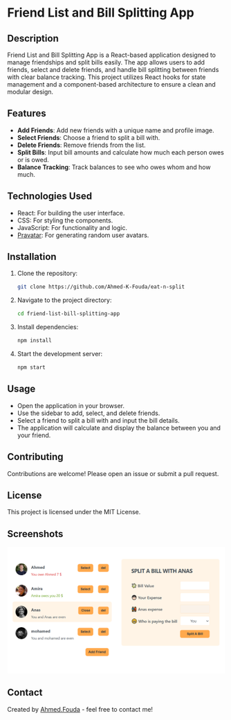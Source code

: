 # Friend List and Bill Splitting App

## Description

Friend List and Bill Splitting App is a React-based application designed to manage friendships and split bills easily. The app allows users to add friends, select and delete friends, and handle bill splitting between friends with clear balance tracking. This project utilizes React hooks for state management and a component-based architecture to ensure a clean and modular design.

## Features

- **Add Friends**: Add new friends with a unique name and profile image.
- **Select Friends**: Choose a friend to split a bill with.
- **Delete Friends**: Remove friends from the list.
- **Split Bills**: Input bill amounts and calculate how much each person owes or is owed.
- **Balance Tracking**: Track balances to see who owes whom and how much.

## Technologies Used

- React: For building the user interface.
- CSS: For styling the components.
- JavaScript: For functionality and logic.
- [Pravatar](https://i.pravatar.cc/): For generating random user avatars.

## Installation

1. Clone the repository:
   ```sh
   git clone https://github.com/Ahmed-K-Fouda/eat-n-split
   ```
2. Navigate to the project directory:
   ```sh
   cd friend-list-bill-splitting-app
   ```
3. Install dependencies:
   ```sh
   npm install
   ```
4. Start the development server:
   ```sh
   npm start
   ```

## Usage

- Open the application in your browser.
- Use the sidebar to add, select, and delete friends.
- Select a friend to split a bill with and input the bill details.
- The application will calculate and display the balance between you and your friend.

## Contributing

Contributions are welcome! Please open an issue or submit a pull request.

## License

This project is licensed under the MIT License.

## Screenshots

![Screenshot 1](./public/images/screenshot1.PNG)

## Contact

Created by [Ahmed.Fouda](https://github.com/Ahmed-K-Fouda) - feel free to contact me!
